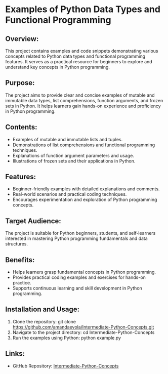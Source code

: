 # Examples of Python Data Types and Functional Programming

## Overview:
This project contains examples and code snippets demonstrating various concepts related to Python data types and functional programming features. It serves as a practical resource for beginners to explore and understand key concepts in Python programming.

## Purpose:
The project aims to provide clear and concise examples of mutable and immutable data types, list comprehensions, function arguments, and frozen sets in Python. It helps learners gain hands-on experience and proficiency in Python programming.

## Contents:
- Examples of mutable and immutable lists and tuples.
- Demonstrations of list comprehensions and functional programming techniques.
- Explanations of function argument parameters and usage.
- Illustrations of frozen sets and their applications in Python.

## Features:
- Beginner-friendly examples with detailed explanations and comments.
- Real-world scenarios and practical coding techniques.
- Encourages experimentation and exploration of Python programming concepts.

## Target Audience:
The project is suitable for Python beginners, students, and self-learners interested in mastering Python programming fundamentals and data structures.

## Benefits:
- Helps learners grasp fundamental concepts in Python programming.
- Provides practical coding examples and exercises for hands-on practice.
- Supports continuous learning and skill development in Python programming.

## Installation and Usage:
1. Clone the repository: git clone https://github.com/amandaevola/Intermediate-Python-Concepts.git
2. Navigate to the project directory: cd Intermediate-Python-Concepts
3. Run the examples using Python: python example.py

## Links:
- GitHub Repository: [Intermediate-Python-Concepts](https://github.com/amandaevola/Intermediate-Python-Concepts)



